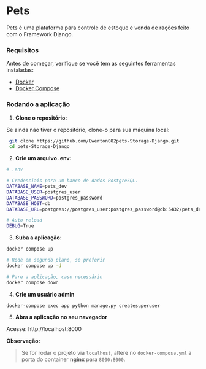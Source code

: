 # Pets

Pets é uma plataforma para controle de estoque e venda de rações feito com o Framework Django.

### Requisitos

Antes de começar, verifique se você tem as seguintes ferramentas instaladas:

- [Docker](https://www.docker.com/get-started)
- [Docker Compose](https://docs.docker.com/compose/install/)

### Rodando a aplicação

1. **Clone o repositório:**

Se ainda não tiver o repositório, clone-o para sua máquina local:

```bash
 git clone https://github.com/Ewerton082pets-Storage-Django.git
 cd pets-Storage-Django
```

2. **Crie um arquivo .env:**

```bash
# .env

# Credenciais para um banco de dados PostgreSQL.
DATABASE_NAME=pets_dev
DATABASE_USER=postgres_user
DATABASE_PASSWORD=postgres_password
DATABASE_HOST=db
DATABASE_URL=postgres://postgres_user:postgres_password@db:5432/pets_dev

# Auto reload
DEBUG=True
```

3. **Suba a aplicação:**

```bash
docker compose up

# Rode em segundo plano, se preferir
docker compose up -d

# Pare a aplicação, caso necessário
docker compose down
```

4. **Crie um usuário admin**

```bash
docker-compose exec app python manage.py createsuperuser
```

5. **Abra a aplicação no seu navegador**

Acesse: http://localhost:8000

**Observação:**  
> Se for rodar o projeto via `localhost`, altere no `docker-compose.yml` a porta do container **nginx** para `8000:8000`.